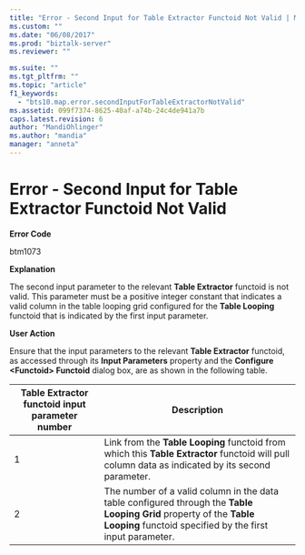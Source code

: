 ```yaml
---
title: "Error - Second Input for Table Extractor Functoid Not Valid | Microsoft Docs"
ms.custom: ""
ms.date: "06/08/2017"
ms.prod: "biztalk-server"
ms.reviewer: ""

ms.suite: ""
ms.tgt_pltfrm: ""
ms.topic: "article"
f1_keywords: 
  - "bts10.map.error.secondInputForTableExtractorNotValid"
ms.assetid: 099f7374-8625-40af-a74b-24c4de941a7b
caps.latest.revision: 6
author: "MandiOhlinger"
ms.author: "mandia"
manager: "anneta"
---
```

# Error - Second Input for Table Extractor Functoid Not Valid
**Error Code**  
  
 btm1073  
  
 **Explanation**  
  
 The second input parameter to the relevant **Table Extractor** functoid is not valid. This parameter must be a positive integer constant that indicates a valid column in the table looping grid configured for the **Table Looping** functoid that is indicated by the first input parameter.  
  
 **User Action**  
  
 Ensure that the input parameters to the relevant **Table Extractor** functoid, as accessed through its **Input Parameters** property and the **Configure \<Functoid> Functoid** dialog box, are as shown in the following table.  
  
|Table Extractor functoid input parameter number|Description|  
|-----------------------------------------------------|-----------------|  
|1|Link from the **Table Looping** functoid from which this **Table Extractor** functoid will pull column data as indicated by its second parameter.|  
|2|The number of a valid column in the data table configured through the **Table Looping Grid** property of the **Table Looping** functoid specified by the first input parameter.|